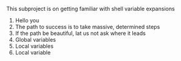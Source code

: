 This subproject is on getting familiar with shell variable expansions
1. Hello you
2. The path to success is to take massive, determined steps
3. If the path be beautiful, lat us not ask where it leads
4. Global variables
5. Local variables
6. Local variable
